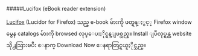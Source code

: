 #####Lucifox (eBook reader  extension)

[Lucifox](https://addons.mozilla.org/en-US/firefox/addon/lucifox/) (Lucidor for Firefox) သည္ e-book မ်ားကို ဖတ္ရန္ႏွင့္ Firefox window မွေန catalogs မ်ားကို browsed လုပ္ေပးႏိုင္ရန္ျဖစ္သည္။ Install ျပဳလုပ္ရန္ယ website သို႕သြားၿပီး ေနာက္ Download Now ေနရာတြင္ရယူႏိုင္သည္။
